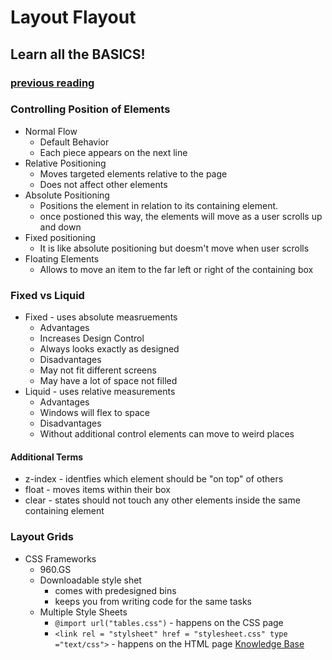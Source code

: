# Layout Flayout
## Learn all the BASICS!

### [previous reading](class-04.md)

### Controlling Position of Elements

- Normal Flow
  - Default Behavior
  - Each piece appears on the next line 
- Relative Positioning
  - Moves targeted elements relative to the page
  - Does not affect other elements
- Absolute Positioning
  - Positions the element in relation to its containing element.
  - once postioned this way, the elements will move as a user scrolls up and down
- Fixed positioning
  - It is like absolute positioning but doesm't move when user scrolls
- Floating Elements
  - Allows to move an item to the far left or right of the containing box

### Fixed vs Liquid

- Fixed - uses absolute measruements
  - Advantages
  - Increases Design Control
  - Always looks exactly as designed
  - Disadvantages
  - May not fit different screens
  - May have a lot of space not filled
- Liquid - uses relative measurements
  - Advantages
  - Windows will flex to space
  - Disadvantages
  - Without additional control elements can move to weird places

#### Additional Terms
- z-index - identfies which element should be "on top" of others
- float - moves items within their box
- clear - states should not touch any other elements inside the same containing element

### Layout Grids
- CSS Frameworks
  - 960.GS
  - Downloadable style shet
    - comes with predesigned bins
    - keeps you from writing code for the same tasks
  - Multiple Style Sheets
    - `@import url("tables.css")` - happens on the CSS page
    - `<link rel = "stylsheet" href = "stylesheet.css" type ="text/css">` - happens on the HTML page
[Knowledge Base](README.md)
